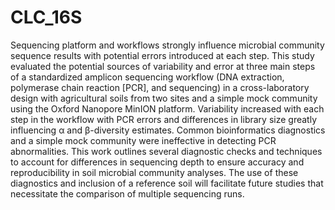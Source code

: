 # CLC_16S

Sequencing platform and workflows strongly influence microbial community sequence results with potential errors introduced at each step. This study evaluated the potential sources of variability and error at three main steps of a standardized amplicon sequencing workflow (DNA extraction, polymerase chain reaction [PCR], and sequencing) in a cross-laboratory design with agricultural soils from two sites and a simple mock community using the Oxford Nanopore MinION platform. Variability increased with each step in the workflow with PCR errors and differences in library size greatly influencing α and β-diversity estimates. Common bioinformatics diagnostics and a simple mock community were ineffective in detecting PCR abnormalities. This work outlines several diagnostic checks and techniques to account for differences in sequencing depth to ensure accuracy and reproducibility in soil microbial community analyses. The use of these diagnostics and inclusion of a reference soil will facilitate future studies that necessitate the comparison of multiple sequencing runs.
